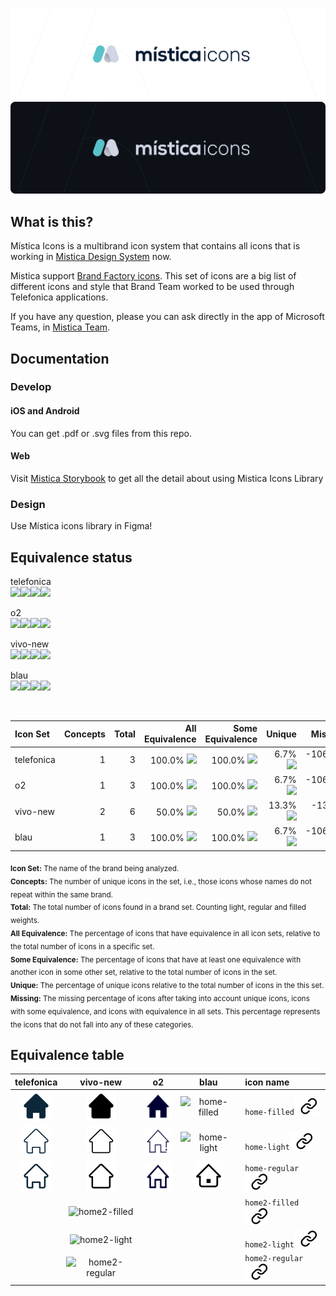 ![Mistica Icons](.github/resources/mistica-icons-light.svg#gh-light-mode-only)
![Mistica Icons](.github/resources/mistica-icons-dark.svg#gh-dark-mode-only)

## What is this?  

Mística Icons is a multibrand icon system that contains all icons that is working in [Mistica Design System](https://github.com/Telefonica/mistica) now.  

Mistica support [Brand Factory icons](https://brandfactory.telefonica.com/document/1086#/nuestra-identidad/iconos). This set of icons are a big list of different icons and style that Brand Team worked to be used through Telefonica applications.

If you have any question, please you can ask directly in the app of Microsoft Teams, in [Mistica Team](https://teams.microsoft.com/l/team/19%3ad2e3607a32ec411b8bf492f43cd0fe0c%40thread.tacv2/conversations?groupId=e265fe99-929f-45d1-8154-699649674a40&tenantId=9744600e-3e04-492e-baa1-25ec245c6f10).  

## Documentation

### Develop

#### iOS and Android

You can get .pdf or .svg files from this repo.

#### Web

Visit [Mistica Storybook](https://mistica-web.vercel.app/?path=/story/icons-catalog--catalog) to get all the detail about using Mistica Icons Library

### Design

Use Mística icons library in Figma!

## Equivalence status



telefonica  
 ![](https://dummyimage.com/500x8/0066FF/000000?text=+)![](https://dummyimage.com/500x8/EAC344/000000?text=+)![](https://dummyimage.com/33x8/59C2C9/000000?text=+)![](https://dummyimage.com/1x8/D1D5E4/000000?text=+)

o2  
 ![](https://dummyimage.com/500x8/0066FF/000000?text=+)![](https://dummyimage.com/500x8/EAC344/000000?text=+)![](https://dummyimage.com/33x8/59C2C9/000000?text=+)![](https://dummyimage.com/1x8/D1D5E4/000000?text=+)

vivo-new  
 ![](https://dummyimage.com/250x8/0066FF/000000?text=+)![](https://dummyimage.com/250x8/EAC344/000000?text=+)![](https://dummyimage.com/66x8/59C2C9/000000?text=+)![](https://dummyimage.com/1x8/D1D5E4/000000?text=+)

blau  
 ![](https://dummyimage.com/500x8/0066FF/000000?text=+)![](https://dummyimage.com/500x8/EAC344/000000?text=+)![](https://dummyimage.com/33x8/59C2C9/000000?text=+)![](https://dummyimage.com/1x8/D1D5E4/000000?text=+)

<br/>

| Icon Set | Concepts | Total | All Equivalence | Some Equivalence | Unique | Missing |
|:--------|-------------:|--------------:|----------:|------------------------:|---------------------------:|-------------:|
| telefonica | 1 | 3 | 100.0% ![](https://dummyimage.com/8x8/0066FF/000000?text=+)  | 100.0% ![](https://dummyimage.com/8x8/EAC344/000000?text=+) | 6.7% ![](https://dummyimage.com/8x8/59C2C9/000000?text=+) | -106.7% ![](https://dummyimage.com/8x8/D1D5E4/000000?text=+)  |
| o2 | 1 | 3 | 100.0% ![](https://dummyimage.com/8x8/0066FF/000000?text=+)  | 100.0% ![](https://dummyimage.com/8x8/EAC344/000000?text=+) | 6.7% ![](https://dummyimage.com/8x8/59C2C9/000000?text=+) | -106.7% ![](https://dummyimage.com/8x8/D1D5E4/000000?text=+)  |
| vivo-new | 2 | 6 | 50.0% ![](https://dummyimage.com/8x8/0066FF/000000?text=+)  | 50.0% ![](https://dummyimage.com/8x8/EAC344/000000?text=+) | 13.3% ![](https://dummyimage.com/8x8/59C2C9/000000?text=+) | -13.3% ![](https://dummyimage.com/8x8/D1D5E4/000000?text=+)  |
| blau | 1 | 3 | 100.0% ![](https://dummyimage.com/8x8/0066FF/000000?text=+)  | 100.0% ![](https://dummyimage.com/8x8/EAC344/000000?text=+) | 6.7% ![](https://dummyimage.com/8x8/59C2C9/000000?text=+) | -106.7% ![](https://dummyimage.com/8x8/D1D5E4/000000?text=+)  |

<sub>**Icon Set:** The name of the brand being analyzed.</sub>  
<sub>**Concepts:** The number of unique icons in the set, i.e., those icons whose names do not repeat within the same brand.</sub>  
<sub>**Total:** The total number of icons found in a brand set. Counting light, regular and filled weights.</sub>  
<sub>**All Equivalence:** The percentage of icons that have equivalence in all icon sets, relative to the total number of icons in a specific set.</sub>  
<sub>**Some Equivalence:** The percentage of icons that have at least one equivalence with another icon in some other set, relative to the total number of icons in the set.</sub>  
<sub>**Unique:** The percentage of unique icons relative to the total number of icons in the this set.</sub>  
<sub>**Missing:** The missing percentage of icons after taking into account unique icons, icons with some equivalence, and icons with equivalence in all sets. This percentage represents the icons that do not fall into any of these categories.</sub>

## Equivalence table


| telefonica | vivo-new | o2 | blau | icon name |
| :---: | :---: | :---: | :---: |:--- |
|![home-filled](icons/telefonica/filled/home-filled.svg) |![home-filled](icons/vivo-new/filled/home-filled.svg) |![home-filled](icons/o2/filled/home-filled.svg) |![home-filled](icons/blau/filled/home-filled.svg) |<a id='home-filled'>`home-filled`</a>[![home-filled](.github/resources/anchor.svg)](#home-filled)|
|![home-light](icons/telefonica/light/home-light.svg) |![home-light](icons/vivo-new/light/home-light.svg) |![home-light](icons/o2/light/home-light.svg) |![home-light](icons/blau/light/home-light.svg) |<a id='home-light'>`home-light`</a>[![home-light](.github/resources/anchor.svg)](#home-light)|
|![home-regular](icons/telefonica/regular/home-regular.svg) |![home-regular](icons/vivo-new/regular/home-regular.svg) |![home-regular](icons/o2/regular/home-regular.svg) |![home-regular](icons/blau/regular/home-regular.svg) |<a id='home-regular'>`home-regular`</a>[![home-regular](.github/resources/anchor.svg)](#home-regular)|
| |![home2-filled](icons/vivo-new/filled/home2-filled.svg) | | |<a id='home2-filled'>`home2-filled`</a>[![home2-filled](.github/resources/anchor.svg)](#home2-filled)|
| |![home2-light](icons/vivo-new/light/home2-light.svg) | | |<a id='home2-light'>`home2-light`</a>[![home2-light](.github/resources/anchor.svg)](#home2-light)|
| |![home2-regular](icons/vivo-new/regular/home2-regular.svg) | | |<a id='home2-regular'>`home2-regular`</a>[![home2-regular](.github/resources/anchor.svg)](#home2-regular)|

